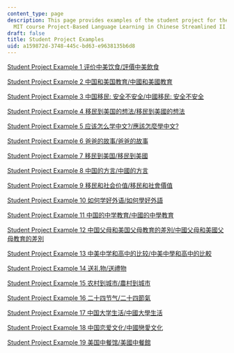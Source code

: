 ```yaml
---
content_type: page
description: This page provides examples of the student project for the spring 2024
  MIT course Project-Based Language Learning in Chinese Streamlined II.
draft: false
title: Student Project Examples
uid: a159872d-3748-445c-bd63-e9638135b6d8
---
```

[Student Project Example 1 评价中美饮食/評價中美飲食](https://read.bookcreator.com/HW2i71pMWPgadnEen1KPSMeSqNy2/nrG-PShRRZGLrA5ffdxebg/C0hJl10RR7iIqGg4KwNFiQ)

[Student Project Example 2 中国和美国教育/中國和美國教育](https://read.bookcreator.com/Dou3f3KIzoYJDjacLGYEeTaer1m1/k3i_-uZEQaC3LQ3vcMj3IQ)

[Student Project Example 3 中国移民: 安全不安全/中國移民: 安全不安全](https://read.bookcreator.com/F211swM1dzSkYOuYaS7r2n3BP443/_bMvh14wRMy7a_kAGvoExA/41JcgMCKQz-x78gaRtpngg) 

[Student Project Example 4 移民到美国的想法/移民到美國的想法](https://read.bookcreator.com/zwN8QihwOxNDKpMziZemRX9uKnO2/LHSbL9wkR26RAig3UrI77Q/WXFUAbLrTyaY8lLwnVGMEg) 

[Student Project Example 5 应该怎么学中文?/應該怎麼學中文?](https://read.bookcreator.com/GDzod4hoiDWfQZsfRT5uymtHGvh1/AzB13X0OToigM4uRpinfUg/41XeDRVuRMqV4uN61ooLug) 

[Student Project Example 6 爸爸的故事/爸爸的故事](https://read.bookcreator.com/IBj5r35OrSOkKSsXgjCvORm81Mm2/ZMUOjHIxRhOpKbvKmfkmxw/q4wnumkbReqlYeDxBu-DbQ-right) 

[Student Project Example 7 移民到美国/移民到美國](https://read.bookcreator.com/WD8HykEQHmge8z5cHlFugpgPAYB3/kn5WT9DhS4OGlj02mSkjtw/chrBo4cfSaak5ytm_rnn1g)

[Student Project Example 8 中国的方言/中國的方言](https://read.bookcreator.com/Z5h7592ebjhgYHaDtDOzWqrE3cq2/c_7tqzDNQWWeCobO8ezEng/xSTyNVnoToKJHPDP_8NDlw)

[Student Project Example 9 移民和社会价值/移民和社會價值](https://read.bookcreator.com/So76XZkop4We0LoOmUIA6ufIr1b2/-mZgd-9MRLSDmhwfgrvKAQ/UM3j-0Z9Tiypb6bgJG5RhA)

[Student Project Example 10 如何学好外语/如何學好外語](https://read.bookcreator.com/JIW7lV2plGOtpDAgko4Dr8cFZN52/9-OkBl9PRr2Ey_BTyFEJTQ/cK6yMbXYShCsW62z5oq6Sw)

[Student Project Example 11 中国的中学教育/中國的中學教育](https://read.bookcreator.com/ZeU2OV3LdaZqoJYRruMFBG3hxZs1/ES4KFj3tQ_WNObLmmcPldA/UW8-gRqoRzeUINqyErdDTw)

[Student Project Example 12 中国父母和美国父母教育的差別/中國父母和美國父母教育的差別](https://read.bookcreator.com/jQRZGglElIMa5aZI0r2UFtB6DPD2/FMC21SL5Q7SMxv6CMwgDHQ/BRnns9DoTyGRrc1nQQurDA)

[Student Project Example 13 中美中学和高中的比较/中美中學和高中的比較](https://read.bookcreator.com/zJkp766JYXTbPSyEUFtLUghwZ0A2/TaDrw0hWTEaoel3mCvzGYw/O7UhPaWIQCG1ITCfvvVi0w)

[Student Project Example 14 送礼物/送禮物](https://read.bookcreator.com/5Vvm9h4z2RNXzNxGxmdObLux2Hi2/a1EHz89ASIm3BNO7FWVowA/_mJU4cY6TNS9xZdjlFGbZQ)

[Student Project Example 15 农村到城市/農村到城市](https://read.bookcreator.com/HyHJGmM7h0TSaBVKIjpPxXfDNHo1/-Xo0bZIGTaW23Y9un8YMSg/HWPkUpoDTcStgLPRdenf8A)

[Student Project Example 16 二十四节气/二十四節氣](https://read.bookcreator.com/QNmho8olGShqcCgh1tFD4bOUKeu2/NTPuzvyXQLevdUM3GDVJOQ/8zLCuY9HT5i7eh3cmivX6Q)

[Student Project Example 17 中国大学生活/中國大學生活](https://read.bookcreator.com/xxuNXZnCuGPfHvecRqcMOfLeFdp2/-52knQT8QvSPExcqGzDECQ/4eA0z7FvTai9vQqLk0XyFQ)

[Student Project Example 18 中国恋爱文化/中國戀愛文化](https://read.bookcreator.com/NEMhSgzi7Fc8MHvA1CKOFtn4fLq1/99ivR808SxqDoDBVx9Z6Ag/u6MH97iaRMu6WLUlYTfeRw)

[Student Project Example 19 美国中餐馆/美國中餐館](https://read.bookcreator.com/dC0lJF6mmE9HYciZUIhdX-EcrRnAltC0vhJOCNiMnrA/TgIC-7FsSBKdwfHBDo9QOA/D4QjWJxYRXuXwMgQhZv_yA)